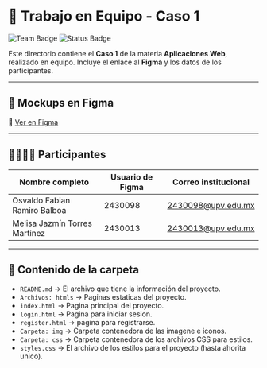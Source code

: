 # 👥 Trabajo en Equipo - Caso 1

![Team Badge](https://img.shields.io/badge/Trabajo-En%20Equipo-green?style=for-the-badge&logo=teams)
![Status Badge](https://img.shields.io/badge/Status-Terminado-green?style=for-the-badge)

Este directorio contiene el **Caso 1** de la materia **Aplicaciones Web**, realizado en equipo.
Incluye el enlace al **Figma** y los datos de los participantes.

---

## 🎨 Mockups en Figma

📌 [Ver en Figma](https://www.figma.com/design/HTvBj8dvV3jnNFCMIPtgsY/Sin-t%C3%ADtulo?node-id=0-1&t=IAGW0hCEozmXNzU8-1)

---

## 👨‍👩‍👧‍👦 Participantes

| Nombre completo | Usuario de Figma | Correo institucional |
|-----------------|------------------|----------------------|
| Osvaldo Fabian Ramiro Balboa | 2430098 | [2430098@upv.edu.mx](mailto:2430098@upv.edu.mx) |
| Melisa Jazmín Torres Martinez | 2430013 | [2430013@upv.edu.mx](mailto:2430013@upv.edu.mx) |
---

## 📁 Contenido de la carpeta

- `README.md` → El archivo que tiene la información del proyecto.
- `Archivos: htmls` → Paginas estaticas del proyecto.
- `index.html` → Pagina principal del proyecto.
- `login.html` → Pagina para iniciar sesion.
- `register.html` → pagina para registrarse.
- `Carpeta: img` → Carpeta contenedora de las imagene e iconos.
- `Carpeta: css` → Carpeta contenedora de los archivos CSS para estilos.
- `styles.css` → El archivo de los estilos para el proyecto (hasta ahorita unico).